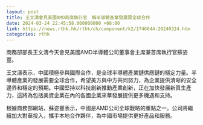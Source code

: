 ```yaml
---
layout: post
title: 王文濤會見美國AMD首席執行官　稱半導體產業發展需全球合作
date: 2024-03-24 22:45:58.000000000 +08:00
link: https://news.rthk.hk/rthk/ch/component/k2/1746044-20240324.htm
categories: rthk
---
```


商務部部長王文濤今天會見美國AMD半導體公司董事會主席兼首席執行官蘇姿豐。

王文濤表示，中國積極參與國際合作，是全球半導體產業鏈供應鏈的穩定力量。半導體產業的發展需要全球合作，希望美方與中方共同努力，為企業提供清晰的安全邊界和穩定的預期。中國堅持以科技創新推動產業創新，正在加快發展新質生產力，這將為包括美資企業在內的各國企業來華發展提供更多機遇和支持。

根據商務部網站，蘇姿豐表示，中國是AMD公司全球戰略的重點之一。公司將繼續加大對華投入，攜手本地合作夥伴，為中國市場提供更好產品和服務。
